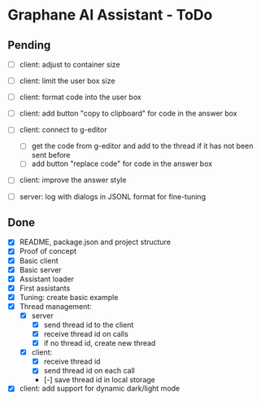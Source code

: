 # Graphane AI Assistant - ToDo

## Pending

- [ ] client: adjust to container size
- [ ] client: limit the user box size
- [ ] client: format code into the user box
- [ ] client: add button "copy to clipboard" for code in the answer box

- [ ] client: connect to g-editor
  - [ ] get the code from g-editor and add to the thread if it has not been sent before
  - [ ] add button "replace code" for code in the answer box
- [ ] client: improve the answer style
 
- [ ] server: log with dialogs in JSONL format for fine-tuning

## Done

- [x] README, package.json and project structure
- [x] Proof of concept
- [x] Basic client
- [x] Basic server
- [x] Assistant loader
- [x] First assistants
- [x] Tuning: create basic example
- [x] Thread management:
  - [x] server
    - [x] send thread id to the client
    - [x] receive thread id on calls
    - [x] if no thread id, create new thread
  - [x] client:
    - [x] receive thread id
    - [x] send thread id on each call
    - [-] save thread id in local storage
- [x] client: add support for dynamic dark/light mode
